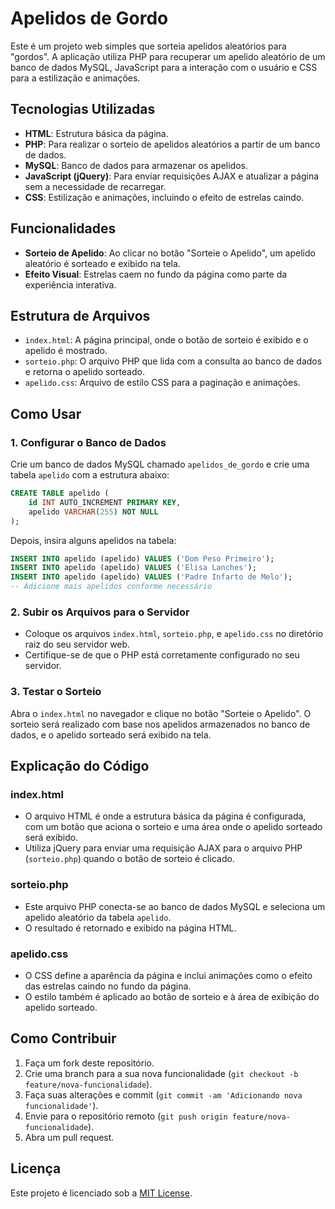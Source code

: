 

# Apelidos de Gordo

Este é um projeto web simples que sorteia apelidos aleatórios para "gordos". A aplicação utiliza PHP para recuperar um apelido aleatório de um banco de dados MySQL, JavaScript para a interação com o usuário e CSS para a estilização e animações.

## Tecnologias Utilizadas

- **HTML**: Estrutura básica da página.
- **PHP**: Para realizar o sorteio de apelidos aleatórios a partir de um banco de dados.
- **MySQL**: Banco de dados para armazenar os apelidos.
- **JavaScript (jQuery)**: Para enviar requisições AJAX e atualizar a página sem a necessidade de recarregar.
- **CSS**: Estilização e animações, incluindo o efeito de estrelas caindo.

## Funcionalidades

- **Sorteio de Apelido**: Ao clicar no botão "Sorteie o Apelido", um apelido aleatório é sorteado e exibido na tela.
- **Efeito Visual**: Estrelas caem no fundo da página como parte da experiência interativa.
  
## Estrutura de Arquivos

- `index.html`: A página principal, onde o botão de sorteio é exibido e o apelido é mostrado.
- `sorteio.php`: O arquivo PHP que lida com a consulta ao banco de dados e retorna o apelido sorteado.
- `apelido.css`: Arquivo de estilo CSS para a paginação e animações.

## Como Usar

### 1. Configurar o Banco de Dados

Crie um banco de dados MySQL chamado `apelidos_de_gordo` e crie uma tabela `apelido` com a estrutura abaixo:

```sql
CREATE TABLE apelido (
    id INT AUTO_INCREMENT PRIMARY KEY,
    apelido VARCHAR(255) NOT NULL
);
```

Depois, insira alguns apelidos na tabela:

```sql
INSERT INTO apelido (apelido) VALUES ('Dom Peso Primeiro');
INSERT INTO apelido (apelido) VALUES ('Elisa Lanches');
INSERT INTO apelido (apelido) VALUES ('Padre Infarto de Melo');
-- Adicione mais apelidos conforme necessário
```

### 2. Subir os Arquivos para o Servidor

- Coloque os arquivos `index.html`, `sorteio.php`, e `apelido.css` no diretório raiz do seu servidor web.
- Certifique-se de que o PHP está corretamente configurado no seu servidor.
  
### 3. Testar o Sorteio

Abra o `index.html` no navegador e clique no botão "Sorteie o Apelido". O sorteio será realizado com base nos apelidos armazenados no banco de dados, e o apelido sorteado será exibido na tela.

## Explicação do Código

### **index.html**

- O arquivo HTML é onde a estrutura básica da página é configurada, com um botão que aciona o sorteio e uma área onde o apelido sorteado será exibido.
- Utiliza jQuery para enviar uma requisição AJAX para o arquivo PHP (`sorteio.php`) quando o botão de sorteio é clicado.

### **sorteio.php**

- Este arquivo PHP conecta-se ao banco de dados MySQL e seleciona um apelido aleatório da tabela `apelido`.
- O resultado é retornado e exibido na página HTML.

### **apelido.css**

- O CSS define a aparência da página e inclui animações como o efeito das estrelas caindo no fundo da página.
- O estilo também é aplicado ao botão de sorteio e à área de exibição do apelido sorteado.

## Como Contribuir

1. Faça um fork deste repositório.
2. Crie uma branch para a sua nova funcionalidade (`git checkout -b feature/nova-funcionalidade`).
3. Faça suas alterações e commit (`git commit -am 'Adicionando nova funcionalidade'`).
4. Envie para o repositório remoto (`git push origin feature/nova-funcionalidade`).
5. Abra um pull request.

## Licença

Este projeto é licenciado sob a [MIT License](LICENSE).
